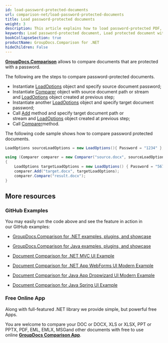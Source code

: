 ```yaml
---
id: load-password-protected-documents
url: comparison-net/load-password-protected-documents
title: Load password-protected documents
weight: 3
description: This article explains how to load password-protected PDF, Word, Excel, PowerPoint documents when using GroupDocs.Comparison for .NET.
keywords: Load password-protected document, Load protected document with GroupDocs.Comparison
bookCollapseSection: true
productName: GroupDocs.Comparison for .NET
hideChildren: False
---
```

[**GroupDocs.Comparison**](https://products.groupdocs.com/comparison/net) allows to compare documents that are protected with a password.

The following are the steps to compare password-protected documents.

*   Instantiate [LoadOptions](https://apireference.groupdocs.com/net/comparison/groupdocs.comparison.options/loadoptions) object and specify source document password;
*   Instantiate [Comparer](https://apireference.groupdocs.com/net/comparison/groupdocs.comparison/comparer) object with source document path or stream and [LoadOptions](https://apireference.groupdocs.com/net/comparison/groupdocs.comparison.options/loadoptions) object created at previous step;
*   Instantiate another [LoadOptions](https://apireference.groupdocs.com/net/comparison/groupdocs.comparison.options/loadoptions) object and specify target document password;
*   Call [Add](https://apireference.groupdocs.com/net/comparison/groupdocs.comparison/comparer/methods/add/index) method and specify target document path or stream and [LoadOptions](https://apireference.groupdocs.com/net/comparison/groupdocs.comparison.options/loadoptions) object created at previous step;
*   Call [Comparer](https://apireference.groupdocs.com/net/comparison/groupdocs.comparison/comparer)method.

The following code sample shows how to compare password protected documents.

```csharp
LoadOptions sourceLoadOptions = new LoadOptions(){ Password = "1234" };
 
using (Comparer comparer = new Comparer("source.docx", sourceLoadOptions))
{
	LoadOptions targetLoadOptions =	new LoadOptions() { Password = "5678" };
    comparer.Add("target.docx", targetLoadOptions);
    comparer.Compare("result.docx");
}
```

## More resources

### GitHub Examples

You may easily run the code above and see the feature in action in our GitHub examples:

*   [GroupDocs.Comparison for .NET examples, plugins, and showcase](https://github.com/groupdocs-comparison/GroupDocs.Comparison-for-.NET)
    
*   [GroupDocs.Comparison for Java examples, plugins, and showcase](https://github.com/groupdocs-comparison/GroupDocs.Comparison-for-Java)
    
*   [Document Comparison for .NET MVC UI Example](https://github.com/groupdocs-comparison/GroupDocs.Comparison-for-.NET-MVC) 
    
*   [Document Comparison for .NET App WebForms UI Modern Example](https://github.com/groupdocs-comparison/GroupDocs.Comparison-for-.NET-WebForms)
    
*   [Document Comparison for Java App Dropwizard UI Modern Example](https://github.com/groupdocs-comparison/GroupDocs.Comparison-for-Java-Dropwizard)
    
*   [Document Comparison for Java Spring UI Example](https://github.com/groupdocs-comparison/GroupDocs.Comparison-for-Java-Spring)
    

### Free Online App

Along with full-featured .NET library we provide simple, but powerful free Apps.

You are welcome to compare your DOC or DOCX, XLS or XLSX, PPT or PPTX, PDF, EML, EMLX, MSGand other documents with free to use online **[GroupDocs Comparison App](https://products.groupdocs.app/comparison)**.

